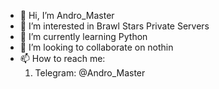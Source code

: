 - 👋 Hi, I’m Andro_Master
- 👀 I’m interested in Brawl Stars Private Servers
- 🌱 I’m currently learning Python
- 💞️ I’m looking to collaborate on nothin
- 📫 How to reach me:
  1. Telegram: @Andro_Master

<!---
AndroMaster436/AndroMaster436 is a ✨ special ✨ repository because its `README.md` (this file) appears on your GitHub profile.
You can click the Preview link to take a look at your changes.
--->
